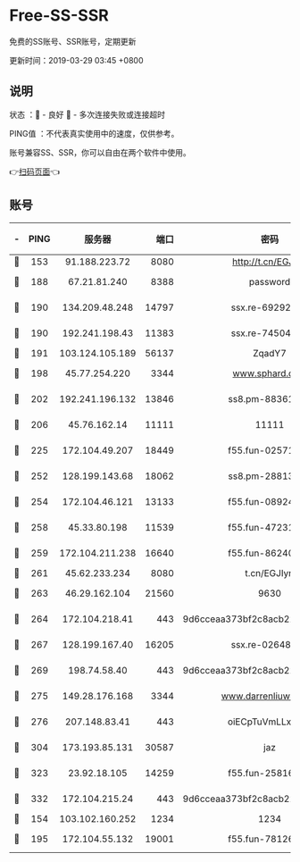 # Free-SS-SSR

免费的SS账号、SSR账号，定期更新

更新时间：2019-03-29 03:45 +0800

## 说明

状态     ：🙂 - 良好 🙁 - 多次连接失败或连接超时

PING值   ：不代表真实使用中的速度，仅供参考。

账号兼容SS、SSR，你可以自由在两个软件中使用。

👉[扫码页面](https://liesauer.github.io/Free-SS-SSR/)👈

## 账号

|-|PING|服务器|端口|密码|加密方式|区域|
|:----:|:----:|:-----:|-----:|:----:|:----:|:----:|
|🙂|153|91.188.223.72|8080|http://t.cn/EGJIyrl|rc4-md5|RU|
|🙂|188|67.21.81.240|8388|password|aes-256-cfb|US|
|🙂|190|134.209.48.248|14797|ssx.re-69292287|aes-256-cfb|US|
|🙂|190|192.241.198.43|11383|ssx.re-74504347|aes-256-cfb|US|
|🙂|191|103.124.105.189|56137|ZqadY7|chacha20|US|
|🙂|198|45.77.254.220|3344|www.sphard.com|aes-256-cfb|SG|
|🙂|202|192.241.196.132|13846|ss8.pm-88361455|aes-256-cfb|US|
|🙂|206|45.76.162.14|11111|11111|aes-256-cfb|SG|
|🙂|225|172.104.49.207|18449|f55.fun-02571373|aes-256-cfb|SG|
|🙂|252|128.199.143.68|18062|ss8.pm-28813046|aes-256-cfb|SG|
|🙂|254|172.104.46.121|13133|f55.fun-08924883|aes-256-cfb|SG|
|🙂|258|45.33.80.198|11539|f55.fun-47231627|aes-256-cfb|US|
|🙂|259|172.104.211.238|16640|f55.fun-86240791|aes-256-cfb|US|
|🙂|261|45.62.233.234|8080|t.cn/EGJIyrl|rc4-md5|CA|
|🙂|263|46.29.162.104|21560|9630|aes-128-ctr|RU|
|🙂|264|172.104.218.41|443|9d6cceaa373bf2c8acb22e60b6a58be6|aes-256-cfb|US|
|🙂|267|128.199.167.40|16205|ssx.re-02648132|aes-256-cfb|SG|
|🙂|269|198.74.58.40|443|9d6cceaa373bf2c8acb22e60b6a58be6|aes-256-cfb|US|
|🙂|275|149.28.176.168|3344|www.darrenliuwei.com|aes-256-cfb|AU|
|🙂|276|207.148.83.41|443|oiECpTuVmLLxk4Ts|aes-256-cfb|AU|
|🙂|304|173.193.85.131|30587|jaz|aes-256-cfb|US|
|🙂|323|23.92.18.105|14259|f55.fun-25816002|aes-256-cfb|US|
|🙂|332|172.104.215.24|443|9d6cceaa373bf2c8acb22e60b6a58be6|aes-256-cfb|US|
|🙂|154|103.102.160.252|1234|1234|rc4-md5|JP|
|🙂|195|172.104.55.132|19001|f55.fun-78126963|aes-256-cfb|SG|
